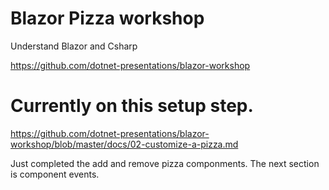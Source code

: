 # Blazor Pizza workshop
Understand Blazor and Csharp

<https://github.com/dotnet-presentations/blazor-workshop>

# Currently on this setup step.
<https://github.com/dotnet-presentations/blazor-workshop/blob/master/docs/02-customize-a-pizza.md>

Just completed the add and remove pizza componments. The next section is component events.